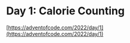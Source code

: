 # Day 1: Calorie Counting

[https://adventofcode.com/2022/day/1](https://adventofcode.com/2022/day/1)
